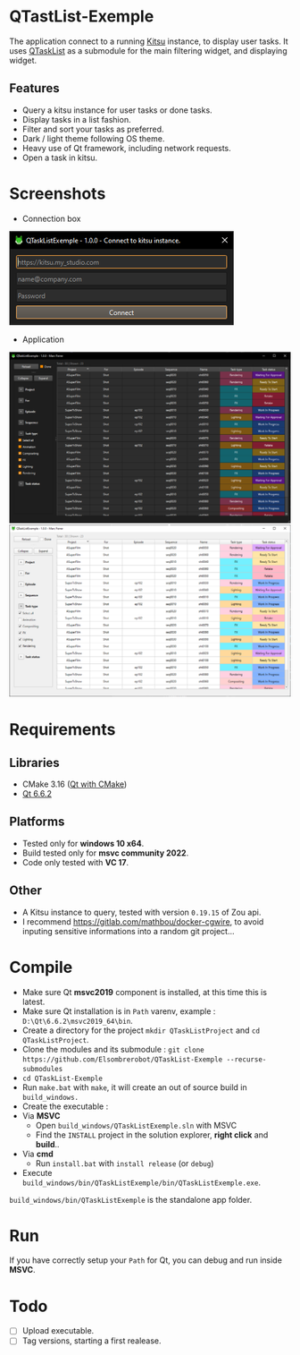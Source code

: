 # QTastList-Exemple
The application connect to a running [Kitsu](https://www.cg-wire.com/fr/kitsu) instance, to display user tasks.
It uses [QTaskList](https://github.com/Elsombrerobot/QTaskList) as a submodule for the main filtering widget, and displaying widget.

## Features

- Query a kitsu instance for user tasks or done tasks.
- Display tasks in a list fashion.
- Filter and sort your tasks as preferred.
- Dark / light theme following OS theme.
- Heavy use of Qt framework, including network requests.
- Open a task in kitsu.

# Screenshots
- Connection box

![alt text](doc/images/kitsu_connection_box.png)


- Application

![alt text](doc/images/main_dark.png)
![alt text](doc/images/main_light.png)

# Requirements

## Libraries

- CMake 3.16 ([Qt with CMake](https://doc.qt.io/qt-6/cmake-get-started.html))
- [Qt 6.6.2](https://doc.qt.io/archives/qt-6.6/reference-overview.html)

## Platforms

- Tested only for **windows 10 x64**.
- Build tested only for **msvc community 2022**.
- Code only tested with **VC 17**.

## Other

- A Kitsu instance to query, tested with version `0.19.15` of Zou api.
- I recommend https://gitlab.com/mathbou/docker-cgwire, to avoid inputing sensitive informations into a random git project...

# Compile
- Make sure  Qt **msvc2019** component is installed, at this time this is latest.
- Make sure Qt installation is in `Path` varenv, example : `D:\Qt\6.6.2\msvc2019_64\bin`.
- Create a directory for the project `mkdir QTaskListProject` and `cd QTaskListProject`.
- Clone the modules and its submodule : `git clone https://github.com/Elsombrerobot/QTaskList-Exemple --recurse-submodules`
- `cd QTaskList-Exemple`
- Run `make.bat` with `make`, it will create an out of source build in `build_windows.`
- Create the executable : 
- Via **MSVC**
	- Open `build_windows/QTaskListExemple.sln` with MSVC
	- Find the `INSTALL` project in the solution explorer, **right click** and **build**.. 
- Via **cmd**
	- Run `install.bat` with `install release` (or `debug`)
- Execute `build_windows/bin/QTaskListExemple/bin/QTaskListExemple.exe`.

`build_windows/bin/QTaskListExemple` is the standalone app folder.

# Run
If you have correctly setup your `Path` for Qt, you can debug and run inside **MSVC**.

# Todo
* [ ] Upload executable.
* [ ] Tag versions, starting a first realease.